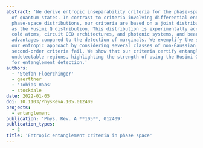 ```yaml
---
abstract: 'We derive entropic inseparability criteria for the phase-space representation
  of quantum states. In contrast to criteria involving differential entropies of marginal
  phase-space distributions, our criteria are based on a joint distribution known
  as the Husimi Q distribution. This distribution is experimentally accessible in
  cold atoms, circuit QED architectures, and photonic systems, and bears practical
  advantages compared to the detection of marginals. We exemplify the strengths of
  our entropic approach by considering several classes of non-Gaussian states where
  second-order criteria fail. We show that our criteria certify entanglement in previously
  undetectable regions, highlighting the strength of using the Husimi Q distribution
  for entanglement detection.'
authors:
  - 'Stefan Floerchinger'
  - gaerttner
  - 'Tobias Haas'
  - stockdale
date: 2022-01-05
doi: 10.1103/PhysRevA.105.012409
projects:
  - entanglement
publication: 'Phys. Rev. A **105**, 012409'
publication_types:
  - 2
title: 'Entropic entanglement criteria in phase space'
---
```

